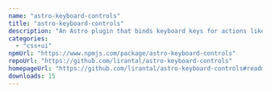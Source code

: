 ```yaml
---
name: "astro-keyboard-controls"
title: "astro-keyboard-controls"
description: "An Astro plugin that binds keyboard keys for actions like focus on search box and others"
categories:
  - "css+ui"
npmUrl: "https://www.npmjs.com/package/astro-keyboard-controls"
repoUrl: "https://github.com/lirantal/astro-keyboard-controls"
homepageUrl: "https://github.com/lirantal/astro-keyboard-controls#readme"
downloads: 15
---
```

